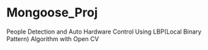 # Mongoose_Proj
People Detection and Auto Hardware Control Using LBP(Local Binary Pattern) Algorithm with Open CV
